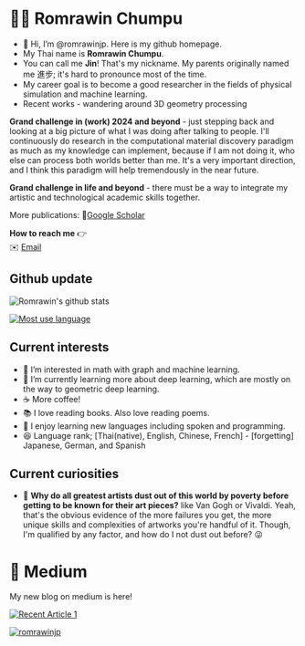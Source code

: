# 👩‍💻 Romrawin Chumpu

- 👋 Hi, I’m @romrawinjp. Here is my github homepage.
- My Thai name is **Romrawin Chumpu**.
- You can call me **Jin**! That's my nickname. My parents originally named me 進步; it's hard to pronounce most of the time. 
- My career goal is to become a good researcher in the fields of physical simulation and machine learning.
- Recent works - wandering around 3D geometry processing 

**Grand challenge in (work) 2024 and beyond** - just stepping back and looking at a big picture of what I was doing after talking to people. I'll continuously do research in the computational material discovery paradigm as much as my knowledge can implement, because if I am not doing it, who else can process both worlds better than me. It's a very important direction, and I think this paradigm will help tremendously in the near future.

**Grand challenge in life and beyond** - there must be a way to integrate my artistic and technological academic skills together. 

More publications: 📖[Google Scholar](https://scholar.google.com/citations?user=ByblefQAAAAJ&hl=en)

**How to reach me** 👉    
✉️ [Email](mailto:romrawinc@gmail.com)

<script type="text/javascript" src="https://cdnjs.buymeacoffee.com/1.0.0/button.prod.min.js" data-name="bmc-button" data-slug="romrawinjp" data-color="#7bb7d1" data-emoji="☕"  data-font="Poppins" data-text="Buy me a coffee" data-outline-color="#000000" data-font-color="#000000" data-coffee-color="#FFDD00" ></script>

## Github update

![Romrawin's github stats](https://github-readme-stats.vercel.app/api?username=romrawinjp&show_icons=true&theme=default)

[![Most use language](https://github-readme-stats.vercel.app/api/top-langs/?username=romrawinjp&layout=compact&theme=default)](https://github.com/romrawinjp/github-readme-stats)


## Current interests

- 👀 I’m interested in math with graph and machine learning.
- 🌱 I’m currently learning more about deep learning, which are mostly on the way to geometric deep learning.
- ☕ More coffee!
- 📚 I love reading books. Also love reading poems.
- 🎃 I enjoy learning new languages including spoken and programming.
- 😆 Language rank; [Thai(native), English, Chinese, French] - [forgetting] Japanese, German, and Spanish

## Current curiosities

- 🎨 **Why do all greatest artists dust out of this world by poverty before getting to be known for their art pieces?** like Van Gogh or Vivaldi. Yeah, that's the obvious evidence of the more failures you get, the more unique skills and complexities of artworks you're handful of it. Though, I'm qualified by any factor, and how do I not dust out before? 😜 

# 📝 Medium

My new blog on medium is here! 

<a target="_blank" href="https://github-readme-medium-recent-article.vercel.app/medium/@romrawin/1"><img src="https://github-readme-medium-recent-article.vercel.app/medium/@romrawin/1" alt="Recent Article 1"> 

<p align="left"> <img src="https://komarev.com/ghpvc/?username=romrawinjp&label=Profile%20views&color=0e75b6&style=flat" alt="romrawinjp" /> </p>

